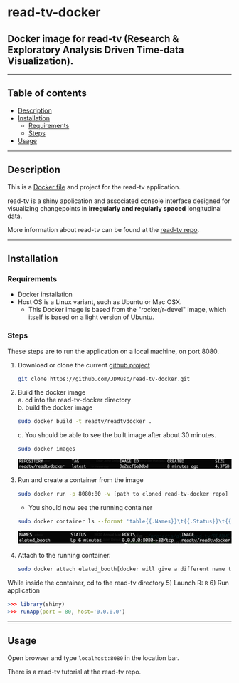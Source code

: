 read-tv-docker  
===
Docker image for read-tv (Research & Exploratory Analysis Driven Time-data Visualization).
---

---
## Table of contents

  - [Description](#description)
  - [Installation](#installation)
      - [Requirements](#requirements)
      - [Steps](#steps)
  - [Usage](#usage)

---

## Description

This is a [Docker file](https://github.com/JDMusc/read-tv-docker/blob/master/Dockerfile) and project for the read-tv application.

read-tv is a shiny application and associated console interface designed
for visualizing changepoints in **irregularly and regularly spaced**
longitudinal data. 

More information about read-tv can be found at the [read-tv repo](https://github.com/JDMusc/READ-TV.git).

---

## Installation

### Requirements

* Docker installation
* Host OS is a Linux variant, such as Ubuntu or Mac OSX.
  * This Docker image is based from the "rocker/r-devel" image, which itself is based on a light version of Ubuntu.

### Steps

These steps are to run the application on a local machine, on port 8080.

1) Download or clone the current [github project](https://github.com/JDMusc/read-tv-docker.git)
   ``` bash
   git clone https://github.com/JDMusc/read-tv-docker.git
   ```
2) Build the docker image  
   a. cd into the read-tv-docker directory  
   b. build the docker image 
   ```bash 
   sudo docker build -t readtv/readtvdocker .
   ```
   c. You should be able to see the built image after about 30 minutes.
   ```bash
   sudo docker images
   ```   
   <img src='images_list.png'>
3) Run and create a container from the image  
   ```bash
   sudo docker run -p 8080:80 -v [path to cloned read-tv-docker repo] -itd readtv/readtvdocker
   ```  
   * You should now see the running container
   ```bash
   sudo docker container ls --format 'table{{.Names}}\t{{.Status}}\t{{.Ports}}\t{{.Image}}'
   ```
   <img src='containers_list.png'>   
   
4) Attach to the running container.   
   ```bash
   sudo docker attach elated_booth[docker will give a different name to your container]
   ```   
 While inside the container, cd to the read-tv directory
5) Launch R: ```R```
6) Run application
   ``` r
   >>> library(shiny)
   >>> runApp(port = 80, host='0.0.0.0')
   ```

---

## Usage

Open browser and type `localhost:8080` in the location bar.

There is a read-tv tutorial at the read-tv repo.